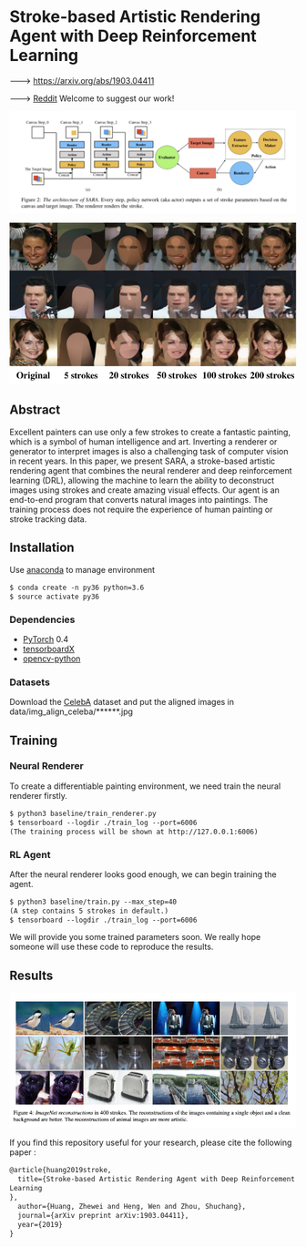 # Stroke-based Artistic Rendering Agent with Deep Reinforcement Learning

---> https://arxiv.org/abs/1903.04411

---> [Reddit](https://www.reddit.com/r/computervision/comments/b01ksx/strokebased_artistic_rendering_agent_with_deep/) Welcome to suggest our work!

<div align=center>
  
![Architecture](./image/main.jpg)

![CelebA paintings stroke by stroke.](./image/step.png)

</div>

## Abstract

Excellent painters can use only a few strokes to create a fantastic painting, which is a symbol of human intelligence and art. Inverting a renderer or generator to interpret images is also a challenging task of computer vision in recent years. In this paper, we present SARA, a stroke-based artistic rendering agent that combines the neural renderer and deep reinforcement learning (DRL), allowing the machine to learn the ability to deconstruct images using strokes and create amazing visual effects. Our agent is an end-to-end program that converts natural images into paintings. The training process does not require the experience of human painting or stroke tracking data.

## Installation
Use [anaconda](https://conda.io/miniconda.html) to manage environment

```
$ conda create -n py36 python=3.6
$ source activate py36
```

### Dependencies
* [PyTorch](http://pytorch.org/) 0.4 
* [tensorboardX](https://github.com/lanpa/tensorboard-pytorch/tree/master/tensorboardX)
* [opencv-python](https://pypi.org/project/opencv-python/)

### Datasets
Download the [CelebA](http://mmlab.ie.cuhk.edu.hk/projects/CelebA.html) dataset and put the aligned images in data/img_align_celeba/\*\*\*\*\*\*.jpg

## Training

### Neural Renderer
To create a differentiable painting environment, we need train the neural renderer firstly. 

```
$ python3 baseline/train_renderer.py
$ tensorboard --logdir ./train_log --port=6006
(The training process will be shown at http://127.0.0.1:6006)
```

### RL Agent
After the neural renderer looks good enough, we can begin training the agent.
```
$ python3 baseline/train.py --max_step=40
(A step contains 5 strokes in default.)
$ tensorboard --logdir ./train_log --port=6006
```

We will provide you some trained parameters soon. We really hope someone will use these code to reproduce the results.
## Results

![ImageNet paintings](./image/imagenet.png)

If you find this repository useful for your research, please cite the following paper :

```
@article{huang2019stroke,
  title={Stroke-based Artistic Rendering Agent with Deep Reinforcement Learning
},
  author={Huang, Zhewei and Heng, Wen and Zhou, Shuchang},
  journal={arXiv preprint arXiv:1903.04411},
  year={2019}
}
```
